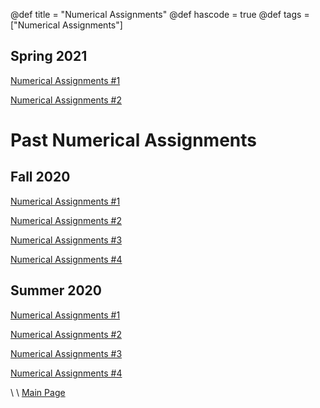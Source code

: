 @def title = "Numerical Assignments"
@def hascode = true
@def tags = ["Numerical Assignments"]

## Spring 2021
[Numerical Assignments #1](ME_417_Control_of_Mechanical_Systems_Spring_2021_-_Num_Assignment_1.pdf)

[Numerical Assignments #2](ME_417_Control_of_Mechanical_Systems_Spring_2021_-_Num_Assignment_2.zip)
# Past Numerical Assignments

## Fall 2020

[Numerical Assignments #1](ME_417_Control_of_Mechanical_Systems_Fall_2020_-_Num_Assignment_1.pdf)

[Numerical Assignments #2](ME_417_Control_of_Mechanical_Systems_Fall_2020_-_Num_Assignment_2.pdf)

[Numerical Assignments #3](ME_417_Control_of_Mechanical_Systems_Fall_2020_-_Num_Assignment_3.pdf)

[Numerical Assignments #4](ME_417_Control_of_Mechanical_Systems_Fall_2020_-_Num_Assignment_4.pdf)


## Summer 2020

[Numerical Assignments #1](ME_417_Control_of_Mechanical_Systems_Summer_2020_-_Num_Assignment_1.pdf)

[Numerical Assignments #2](ME_417_Control_of_Mechanical_Systems_Summer_2020_-_Num_Assignment_2.pdf)

[Numerical Assignments #3](ME_417_Control_of_Mechanical_Systems_Summer_2020_-_Num_Assignment_3.pdf)

[Numerical Assignments #4](ME_417_Control_of_Mechanical_Systems_Summer_2020_-_Num_Assignment_4.pdf)


\\
\\
[Main Page](/index.html)